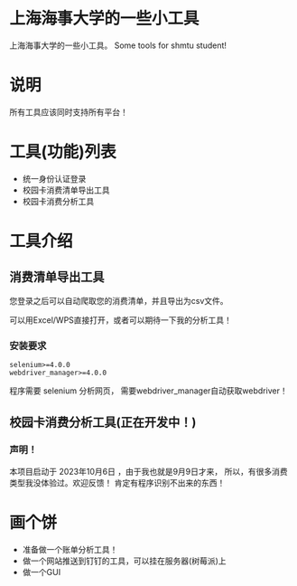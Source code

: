 # 上海海事大学的一些小工具

上海海事大学的一些小工具。
Some tools for shmtu student!

# 说明

所有工具应该同时支持所有平台！

# 工具(功能)列表

- 统一身份认证登录
- 校园卡消费清单导出工具
- 校园卡消费分析工具

# 工具介绍

## 消费清单导出工具

您登录之后可以自动爬取您的消费清单，并且导出为csv文件。

可以用Excel/WPS直接打开，或者可以期待一下我的分析工具！

### 安装要求

```
selenium>=4.0.0
webdriver_manager>=4.0.0
```

程序需要 selenium 分析网页，
需要webdriver_manager自动获取webdriver！

## 校园卡消费分析工具(正在开发中！)

### 声明！

本项目启动于 2023年10月6日 ，由于我也就是9月9日才来，
所以，有很多消费类型我没体验过。欢迎反馈！
肯定有程序识别不出来的东西！

# 画个饼

- 准备做一个账单分析工具！
- 做一个网站推送到钉钉的工具，可以挂在服务器(树莓派)上
- 做一个GUI